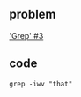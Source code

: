 ## problem
['Grep' #3](https://www.hackerrank.com/challenges/text-processing-in-linux-the-grep-command-3/problem)

## code
```shell
grep -iwv "that"
```